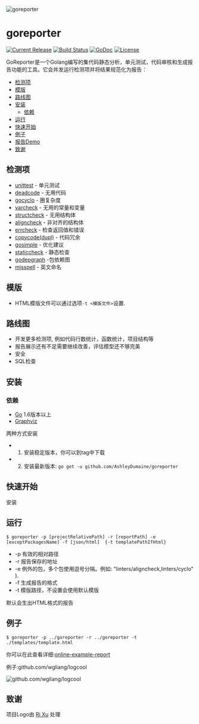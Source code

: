 ![goreporter](../logo.png)

# goreporter

[![Current Release](https://img.shields.io/github/release/wgliang/goreporter.svg)](https://github.com/AshleyDumaine/goreporter/releases/latest)
[![Build Status](https://travis-ci.org/wgliang/goreporter.svg?branch=master)](https://travis-ci.org/wgliang/goreporter)
[![GoDoc](https://godoc.org/github.com/AshleyDumaine/goreporter?status.svg)](https://godoc.org/github.com/AshleyDumaine/goreporter)
[![License](https://img.shields.io/badge/LICENSE-Apache2.0-ff69b4.svg)](http://www.apache.org/licenses/LICENSE-2.0.html)

GoReporter是一个Golang编写的集代码静态分析，单元测试，代码审核和生成报告功能的工具。它会并发运行检测项并将结果规范化为报告：

<!-- MarkdownTOC -->

- [检测项](#检测项)
- [模版](#模版)
- [路线图](#路线图)
- [安装](#安装)
	- [依赖](#依赖)
- [运行](#运行)
- [快速开始](#快速开始)
- [例子](#例子)
- [报告Demo](#报告Demo)
- [致谢](#致谢)

<!-- /MarkdownTOC -->

## 检测项

- [unittest](https://github.com/AshleyDumaine/goreporter/tree/master/linters/unittest) - 单元测试
- [deadcode](https://github.com/tsenart/deadcode) - 无用代码
- [gocyclo](https://github.com/alecthomas/gocyclo) - 圈复杂度
- [varcheck](https://github.com/opennota/check) - 无用的常量和变量
- [structcheck](https://github.com/opennota/check) - 无用结构体
- [aligncheck](https://github.com/opennota/check) - 非对齐的结构体
- [errcheck](https://github.com/kisielk/errcheck) - 检查返回值和错误
- [copycode(dupl)](https://github.com/mibk/dupl) - 代码冗余
- [gosimple](https://github.com/dominikh/go-tools/tree/master/cmd/gosimple) - 优化建议
- [staticcheck](https://github.com/dominikh/go-tools/tree/master/cmd/staticcheck) - 静态检查
- [godepgraph](https://github.com/kisielk/godepgraph) -包依赖图
- [misspell](https://github.com/client9/misspell) - 英文命名

## 模版

- HTML模版文件可以通过选项`-t <模版文件>`设置.

## 路线图

- 开发更多检测项, 例如代码行数统计，函数统计，项目结构等
- 报告展示还有不足需要继续改善，评估模型还不够完美
- 安全
- SQL检查

## 安装

### 依赖

- [Go](https://golang.org/dl/) 1.6版本以上
- [Graphviz](http://www.graphviz.org/Download..php)

两种方式安装

- 1. 安装稳定版本，你可以到tag中下载

- 2. 安装最新版本: `go get -u github.com/AshleyDumaine/goreporter`

## 快速开始

安装

## 运行

```
$ goreporter -p [projectRelativePath] -r [reportPath] -e [exceptPackagesName] -f [json/html]  {-t templatePathIfHtml}
```

- -p 有效的相对路径
- -r 报告保存的地址
- -e 例外的包，多个包使用逗号分隔。例如: "linters/aligncheck,linters/cyclo" ).
- -f 生成报告的格式
- -t 模版路径，不设置会使用默认模版

默认会生出HTML格式的报告

## 例子

```
$ goreporter -p ../goreporter -r ../goreporter -t ./templates/template.html
```
你可以在此查看详细:[online-example-report](http://fiisio.me/pages/goreporter-report.html)

例子:github.com/wgliang/logcool

![github.com/wgliang/logcool](./github-com-wgliang-goreporter-logcool.png)

## 致谢

项目Logo由 [Ri Xu](https://github.com/xuri) 处理
